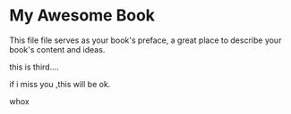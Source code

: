 # My Awesome Book

This file file serves as your book's preface, a great place to describe your book's content and ideas.

this is third....

if i miss you ,this will be ok.

whox



